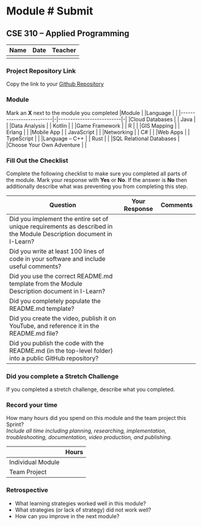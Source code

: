 # Module #<!-- Insert Module Number --> Submit
## CSE 310 – Applied Programming

|Name|Date|Teacher|
|-|-|-|
| | | |

### Project Repository Link
Copy the link to your [Github Repository](<!-- Insert Link Here -->)

### Module
Mark an **X** next to the module you completed
|Module                   | |Language                  | |
|-------------------------|-|--------------------------|-|
|Cloud Databases          | | Java                     | |
|Data Analysis            | | Kotlin                   | |
|Game Framework           | | R                        | |
|GIS Mapping              | | Erlang                   | |
|Mobile App               | | JavaScript               | |
|Networking               | | C#                       | |
|Web Apps                 | | TypeScript               | |
|Language – C++           | | Rust                     | |
|SQL Relational Databases | |Choose Your Own Adventure | |

### Fill Out the Checklist
Complete the following checklist to make sure you completed all parts of the module.  Mark your response with **Yes** or **No**.  If the answer is **No** then additionally describe what was preventing you from completing this step.

|Question                                                                                         |Your Response|Comments|
|--------------------------------------------------------------------------------------------------------------------|-|-|
|Did you implement the entire set of unique requirements as described in the Module Description document in I-Learn? | | |
|Did you write at least 100 lines of code in your software and include useful comments?                              | | |
|Did you use the correct README.md template from the Module Description document in I-Learn?                         | | |
|Did you completely populate the README.md template?                                                                 | | |
|Did you create the video, publish it on YouTube, and reference it in the README.md file?                            | | |
|Did you publish the code with the README.md (in the top-level folder) into a public GitHub repository?              | | |
 

### Did you complete a Stretch Challenge 
If you completed a stretch challenge, describe what you completed.


### Record your time
How many hours did you spend on this module and the team project this Sprint?  
*Include all time including planning, researching, implementation, troubleshooting, documentation, video production, and publishing.*

|              |Hours|
|------------------|-|
|Individual Module | |
|Team Project      | |

### Retrospective
- What learning strategies worked well in this module?
  <!-- Response Here -->
- What strategies (or lack of strategy) did not work well?
  <!-- Response Here -->
- How can you improve in the next module?
  <!-- Response Here -->


<!-- Create this Markdown to a PDF and submit it. In visual studio code you can convert this to a pdf with any one of the extensions. -->
